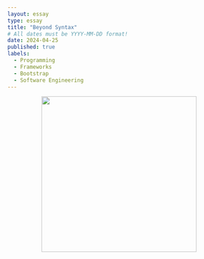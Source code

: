 ```yaml
---
layout: essay
type: essay
title: "Beyond Syntax"
# All dates must be YYYY-MM-DD format!
date: 2024-04-25
published: true
labels:
  - Programming
  - Frameworks
  - Bootstrap
  - Software Engineering
---
```

<p align="center">
<img width="350px" class="img-fluid" src="../img/patterns.jpg">
</p>
